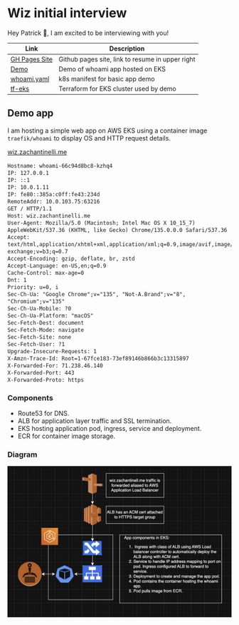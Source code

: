 # Wiz initial interview

Hey Patrick 👋, I am excited to be interviewing with you!

| Link                                               | Description                                      |
| -------------------------------------------------- | ------------------------------------------------ |
| [GH Pages Site](https://zachantinelli.me)          | Github pages site, link to resume in upper right |
| [Demo](https://wiz.zachantinelli.me)               | Demo of whoami app hosted on EKS                 |
| [whoami.yaml](/initial-interview/whoami.yaml)      | k8s manifest for basic app demo                  |
| [tf-eks](https://github.com/zach-antinelli/tf-eks) | Terraform for EKS cluster used by demo           |

## Demo app

I am hosting a simple web app on AWS EKS using a container image `traefik/whoami` to display OS and HTTP request details.

[wiz.zachantinelli.me](https://wiz.zachantinelli.me)

```text
Hostname: whoami-66c94d8bc8-kzhq4
IP: 127.0.0.1
IP: ::1
IP: 10.0.1.11
IP: fe80::385a:c0ff:fe43:234d
RemoteAddr: 10.0.103.75:63216
GET / HTTP/1.1
Host: wiz.zachantinelli.me
User-Agent: Mozilla/5.0 (Macintosh; Intel Mac OS X 10_15_7) AppleWebKit/537.36 (KHTML, like Gecko) Chrome/135.0.0.0 Safari/537.36
Accept: text/html,application/xhtml+xml,application/xml;q=0.9,image/avif,image/webp,image/apng,*/*;q=0.8,application/signed-exchange;v=b3;q=0.7
Accept-Encoding: gzip, deflate, br, zstd
Accept-Language: en-US,en;q=0.9
Cache-Control: max-age=0
Dnt: 1
Priority: u=0, i
Sec-Ch-Ua: "Google Chrome";v="135", "Not-A.Brand";v="8", "Chromium";v="135"
Sec-Ch-Ua-Mobile: ?0
Sec-Ch-Ua-Platform: "macOS"
Sec-Fetch-Dest: document
Sec-Fetch-Mode: navigate
Sec-Fetch-Site: none
Sec-Fetch-User: ?1
Upgrade-Insecure-Requests: 1
X-Amzn-Trace-Id: Root=1-67fce183-73ef89146b866b3c13315897
X-Forwarded-For: 71.238.46.140
X-Forwarded-Port: 443
X-Forwarded-Proto: https

```

### Components

- Route53 for DNS.
- ALB for application layer traffic and SSL termination.
- EKS hosting application pod, ingress, service and deployment.
- ECR for container image storage.

### Diagram

![app](/initial-interview/app.png)
